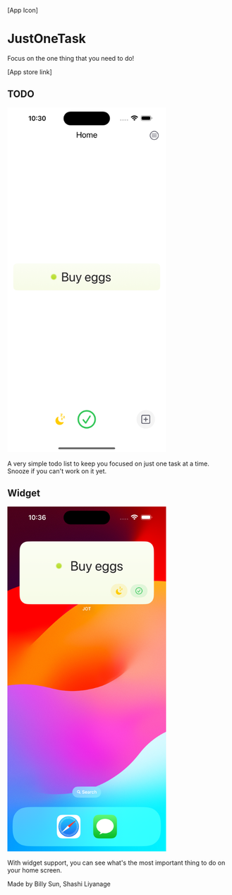 [App Icon]

# JustOneTask

Focus on the one thing that you need to do!

[App store link]

## TODO

<img alt="Screenshot of app" src="JOT-0.1.2-screenshot.png" width=360>

A very simple todo list to keep you focused on just one task at a time. Snooze if you can't work on it yet.

## Widget

<img alt="Screenshot of widget" src="JOT-0.1.2-widget.png" width=360>

With widget support, you can see what's the most important thing to do on your home screen.

Made by Billy Sun, Shashi Liyanage
